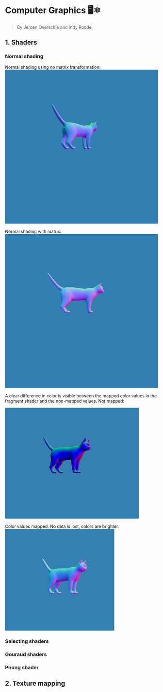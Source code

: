 # Computer Graphics 🖥⚛️
> By Jeroen Overschie and Indy Roode

## 1. Shaders

### Normal shading

Normal shading using no matrix transformation:
![Normal Shading](./Screenshots/normal_shading_no-matrix.gif)

Normal shading with matrix:
![Normal Shading](./Screenshots/normal_shading.gif)

A clear difference in color is visible between the mapped color values in the fragment shader and the non-mapped values. Not mapped:

![Not mapped values](./Screenshots/normal_shading_range-not-mapped.png)

Color values mapped. No data is lost, colors are brighter.
![Mapped values](./Screenshots/normal_shading_range-mapped.png)

### Selecting shaders
### Gouraud shaders
### Phong shader


## 2. Texture mapping